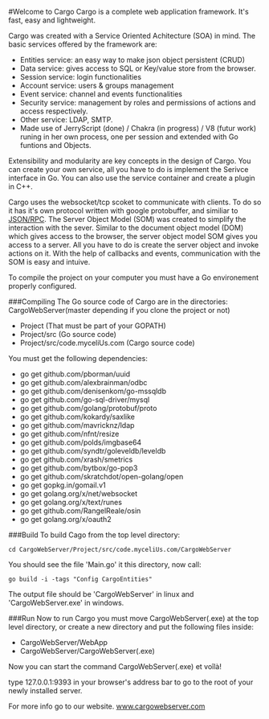 #Welcome to Cargo 
Cargo is a complete web application framework. It's fast, easy and lightweight. 

Cargo was created with a Service Oriented Achitecture (SOA) in mind. The basic services offered by the framework are:

- Entities service: an easy way to make json object persistent (CRUD)
- Data service: gives access to SQL or Key/value store from the browser.
- Session service: login functionalities
- Account service: users & groups management
- Event service: channel and events functionalities
- Security service: management by roles and permissions of actions and access respectively.
- Other service: LDAP, SMTP.
- Made use of JerryScript (done) / Chakra (in progress) / V8 (futur work) runing in her own process, one per session and extended with Go funtions and Objects.

Extensibility and modularity are key concepts in the design of Cargo. You can create your own service, all you have to do is implement the Serivce interface in Go. You can also use the service container and create a plugin in C++.

Cargo uses the websocket/tcp scoket to communicate with clients. To do so it has it's own protocol written with google protobuffer, and similiar to [JSON/RPC](https://github.com/CargoWebServer/CargoWebServer/blob/master/WebApp/Cargo/Apps/Cargo/proto/rpc.proto). The Server Object Model (SOM) was created to simplify the interaction with the sever. Similar to the document object model (DOM) which gives access to the browser, the server object model SOM gives you access to a server. All you have to do is create the server object and invoke actions on it. With the help of callbacks and events, communication with the SOM is easy and intuive.

To compile the project on your computer you must have a Go environement properly configured.

###Compiling
The Go source code of Cargo are in the directories:
CargoWebServer(master depending if you clone the project or not)
  * Project (That must be part of your GOPATH)
  * Project/src (Go source code)
  * Project/src/code.myceliUs.com (Cargo source code)
  
  You must get the following dependencies:
- go get github.com/pborman/uuid
- go get github.com/alexbrainman/odbc
- go get github.com/denisenkom/go-mssqldb
- go get github.com/go-sql-driver/mysql
- go get github.com/golang/protobuf/proto
- go get github.com/kokardy/saxlike
- go get github.com/mavricknz/ldap
- go get github.com/nfnt/resize
- go get github.com/polds/imgbase64
- go get github.com/syndtr/goleveldb/leveldb
- go get github.com/xrash/smetrics
- go get github.com/bytbox/go-pop3
- go get github.com/skratchdot/open-golang/open
- go get gopkg.in/gomail.v1
- go get golang.org/x/net/websocket
- go get golang.org/x/text/runes
- go get github.com/RangelReale/osin
- go get golang.org/x/oauth2

###Build
To build Cago from the top level directory:

`cd CargoWebServer/Project/src/code.myceliUs.com/CargoWebServer`

You should see the file 'Main.go' it this directory, now call: 

`go build -i -tags "Config CargoEntities"`

The output file should be 'CargoWebServer' in linux and 'CargoWebServer.exe' in windows.

###Run
Now to run Cargo you must move CargoWebServer(.exe) at the top level directory, or create a new directory and put the following files inside:

- CargoWebServer/WebApp
- CargoWebServer/CargoWebServer(.exe)

Now you can start the command CargoWebServer(.exe) et voîlà!

type 127.0.0.1:9393 in your browser's address bar to go to the root of your newly installed server.

For more info go to our website.
www.cargowebserver.com
